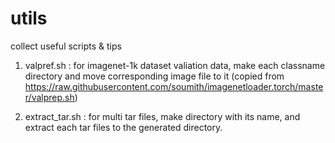 # utils
collect useful scripts &amp; tips

1. valpref.sh : for imagenet-1k dataset valiation data, make each classname directory and move corresponding image file to it
 (copied from https://raw.githubusercontent.com/soumith/imagenetloader.torch/master/valprep.sh)
 
2. extract_tar.sh : for multi tar files, make directory with its name, and extract each tar files to the generated directory.
    
